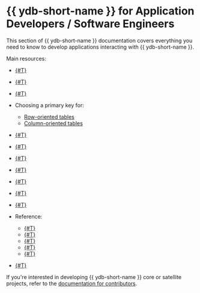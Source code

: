 # {{ ydb-short-name }} for Application Developers / Software Engineers

This section of {{ ydb-short-name }} documentation covers everything you need to know to develop applications interacting with {{ ydb-short-name }}.

Main resources:

- [{#T}](getting-started.md)
- [{#T}](example-app/index.md)
- [{#T}](yql-tutorial/index.md)
- Choosing a primary key for:

  - [Row-oriented tables](primary-key/row-oriented.md)
  - [Column-oriented tables](primary-key/column-oriented.md)

- [{#T}](secondary-indexes.md)
- [{#T}](batch-upload.md)
- [{#T}](paging.md)
- [{#T}](timeouts.md)
- [{#T}](system-views.md)
- [{#T}](cdc.md)
- [{#T}](custom-attributes.md)
- Reference:

  - [{#T}](../yql/reference/index.md)
  - [{#T}](../reference/ydb-sdk/index.md)
  - [{#T}](../reference/ydb-cli/index.md)
  - [{#T}](../postgresql/intro.md)
  - [{#T}](../reference/kafka-api/index.md)

- [{#T}](troubleshooting/index.md)

If you're interested in developing {{ ydb-short-name }} core or satellite projects, refer to the [documentation for contributors](../contributor/index.md).